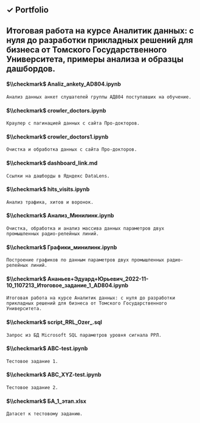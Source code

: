 ## $\checkmark$ Portfolio 

## Итоговая работа на курсе Аналитик данных: с нуля до разработки прикладных решений для бизнеса от Томского Государственного Университета, примеры анализа и образцы дашбордов.
#### $\\checkmark$ Analiz_ankety_AD804.ipynb
`Анализ данных анкет слушателей группы АД804 поступавших на обучение.`
#### $\\checkmark$ crowler_doctors.ipynb
`Краулер с пагинацией данных с сайта Про-докторов.`
#### $\\checkmark$ crowler_doctors1.ipynb 
`Очистка и обработка данных с сайта Про-докторов.`
#### $\\checkmark$ dashboard_link.md
`Ссылки на дашборды в Ядндекс DataLens.`
#### $\\checkmark$ hits_visits.ipynb
`Анализ трафика, хитов и воронок.`
#### $\\checkmark$ Анализ_Минилинк.ipynb
`Очистка, обработка и анализ массива данных параметров двух промышленных радио-релейных линий.`
#### $\\checkmark$ Графики_минилинк.ipynb 
`Построение графиков по данным параметров двух промышленных радио-релейных линий.`
#### $\\checkmark$ Ананьев+Эдуард+Юрьевич_2022-11-10_1107213_Итоговое_задание_1_AD804.ipynb
`Итоговая работа на курсе Аналитик данных: с нуля до разработки прикладных решений для бизнеса от Томского Государственного Университета.`
#### $\\checkmark$ script_RRL_Ozer_.sql
`Запрос из БД Microsoft SQL параметров уровня сигнала РРЛ.`
#### $\\checkmark$ ABC-test.ipynb
`Тестовое задание 1.`
#### $\\checkmark$ ABC_XYZ-test.ipynb
`Тестовое задание 2.`
#### $\\checkmark$ БА_1_этап.xlsx
`Датасет к тестовому заданию.`
